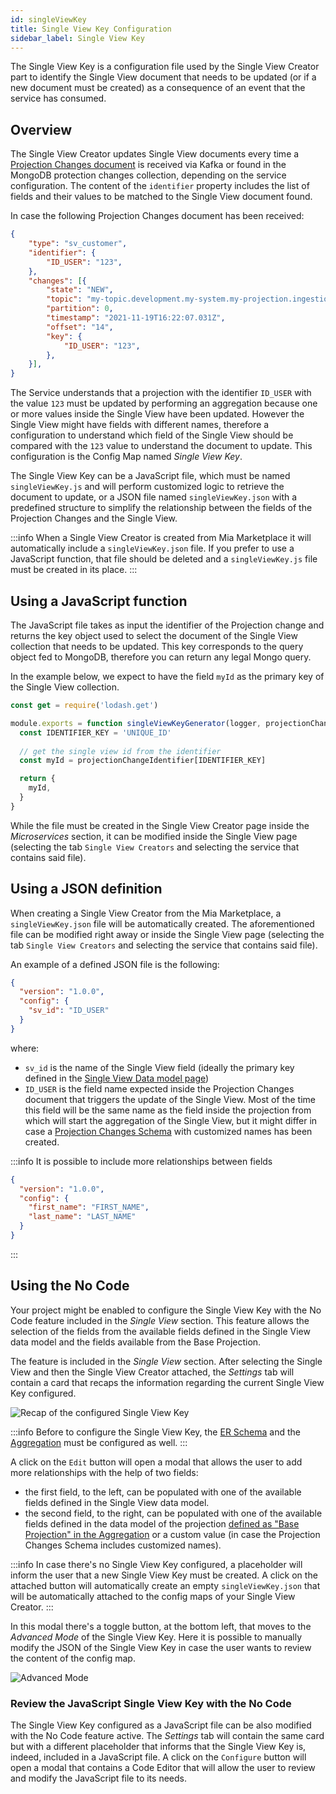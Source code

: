 ```yaml
---
id: singleViewKey
title: Single View Key Configuration
sidebar_label: Single View Key
---
```


The Single View Key is a configuration file used by the Single View Creator part to identify the Single View document that needs to be updated (or if a new document must be created) as a consequence of an event that the service has consumed. 

## Overview 

The Single View Creator updates Single View documents every time a [Projection Changes document](/fast_data/configuration/realtime_updater.md) is received via Kafka or found in the MongoDB protection changes collection, depending on the service configuration. The content of the `identifier` property includes the list of fields and their values to be matched to the Single View document found.

In case the following Projection Changes document has been received:
```json
{
    "type": "sv_customer",
    "identifier": {
        "ID_USER": "123",
    },
    "changes": [{
        "state": "NEW",
        "topic": "my-topic.development.my-system.my-projection.ingestion",
        "partition": 0,
        "timestamp": "2021-11-19T16:22:07.031Z",
        "offset": "14",
        "key": {
            "ID_USER": "123",
        },
    }],
}
```
The Service understands that a projection with the identifier `ID_USER` with the value `123` must be updated by performing an aggregation because one or more values inside the Single View have been updated. However the Single View might have fields with different names, therefore a configuration to understand which field of the Single View should be compared with the `123` value to understand the document to update. This configuration is the Config Map named _Single View Key_.

The Single View Key can be a JavaScript file, which must be named `singleViewKey.js` and will perform customized logic to retrieve the document to update, or a JSON file named `singleViewKey.json` with a predefined structure to simplify the relationship between the fields of the Projection Changes and the Single View.

:::info
When a Single View Creator is created from Mia Marketplace it will automatically include a `singleViewKey.json` file. If you prefer to use a JavaScript function, that file should be deleted and a `singleViewKey.js` file must be created in its place.
:::

## Using a JavaScript function

The JavaScript file takes as input the identifier of the Projection change and returns the key object used to select the document of the Single View collection that needs to be updated. This key corresponds to the query object fed to MongoDB, therefore you can return any legal Mongo query.

In the example below, we expect to have the field `myId` as the primary key of the Single View collection.

```js title="singleViewKey.js"
const get = require('lodash.get')

module.exports = function singleViewKeyGenerator(logger, projectionChangeIdentifier) {
  const IDENTIFIER_KEY = 'UNIQUE_ID'
  
  // get the single view id from the identifier
  const myId = projectionChangeIdentifier[IDENTIFIER_KEY]

  return {
    myId,
  }
}
```

While the file must be created in the Single View Creator page inside the _Microservices_ section, it can be modified inside the Single View page (selecting the tab `Single View Creators` and selecting the service that contains said file).

## Using a JSON definition

When creating a Single View Creator from the Mia Marketplace, a `singleViewKey.json` file will be automatically created. The aforementioned file can be modified right away or inside the Single View page (selecting the tab `Single View Creators` and selecting the service that contains said file).

An example of a defined JSON file is the following:

```json
{
  "version": "1.0.0",
  "config": {
    "sv_id": "ID_USER"
  }
}
```

where:

- `sv_id` is the name of the Single View field (ideally the primary key defined in the [Single View Data model page](/fast_data/configuration/single_views.md#single-view-data-model)) 
- `ID_USER` is the field name expected inside the Projection Changes document that triggers the update of the Single View. Most of the time this field will be the same name as the field inside the projection from which will start the aggregation of the Single View, but it might differ in case a [Projection Changes Schema](/fast_data/configuration/config_maps/projection_changes_schema.md) with customized names has been created.

:::info
It is possible to include more relationships between fields

```json
{
  "version": "1.0.0",
  "config": {
    "first_name": "FIRST_NAME",
    "last_name": "LAST_NAME"
  }
}
```
:::

## Using the No Code

Your project might be enabled to configure the Single View Key with the No Code feature included in the _Single View_ section. This feature allows the selection of the fields from the available fields defined in the Single View data model and the fields available from the Base Projection.

The feature is included in the _Single View_ section. After selecting the Single View and then the Single View Creator attached, the _Settings_ tab will contain a card that recaps the information regarding the current Single View Key configured.

![Recap of the configured Single View Key](../../img/no_code_single_view_key/single_view_key_card.png)

:::info
Before to configure the Single View Key, the [ER Schema](/fast_data/configuration/config_maps/erSchema.md) and the [Aggregation](/fast_data/configuration/config_maps/aggregation.md) must be configured as well.
:::

A click on the `Edit` button will open a modal that allows the user to add more relationships with the help of two fields:
- the first field, to the left, can be populated with one of the available fields defined in the Single View data model.
- the second field, to the right, can be populated with one of the available fields defined in the data model of the projection [defined as "Base Projection" in the Aggregation](/fast_data/configuration/config_maps/aggregation.md#selection-of-the-base-projection) or a custom value (in case the Projection Changes Schema includes customized names).

:::info
In case there's no Single View Key configured, a placeholder will inform the user that a new Single View Key must be created. A click on the attached button will automatically create an empty `singleViewKey.json` that will be automatically attached to the config maps of your Single View Creator.
:::

In this modal there's a toggle button, at the bottom left, that moves to the _Advanced Mode_ of the Single View Key. Here it is possible to manually modify the JSON of the Single View Key in case the user wants to review the content of the config map.

![Advanced Mode](../../img/no_code_single_view_key/single_view_key_advanced_mode.png)

### Review the JavaScript Single View Key with the No Code

The Single View Key configured as a JavaScript file can be also modified with the No Code feature active. The _Settings_ tab will contain the same card but with a different placeholder that informs that the Single View Key is, indeed, included in a JavaScript file. A click on the `Configure` button will open a modal that contains a Code Editor that will allow the user to review and modify the JavaScript file to its needs.
